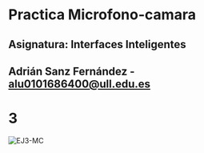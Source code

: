 # Practica Microfono-camara
## Asignatura: Interfaces Inteligentes
## Adrián Sanz Fernández - alu0101686400@ull.edu.es


# 3
![EJ3-MC](https://github.com/adriansanzzzz/II_Practica-Microfono-camara/assets/74414073/cc75e95e-ecef-4fe9-924d-8ab82ed7ec60)
